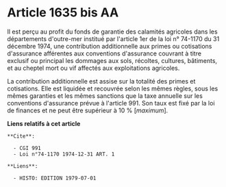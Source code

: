 # Article 1635 bis AA

Il est perçu au profit du fonds de garantie des calamités agricoles dans les départements d'outre-mer institué par l'article
1er de la loi n° 74-1170 du 31 décembre 1974, une contribution additionnelle aux primes ou cotisations d'assurance afférentes
aux conventions d'assurance couvrant à titre exclusif ou principal les dommages aux sols, récoltes, cultures, bâtiments, et
au cheptel mort ou vif affectés aux exploitations agricoles.

La contribution additionnelle est assise sur la totalité des primes et cotisations. Elle est liquidée et recouvrée selon les
mêmes règles, sous les mêmes garanties et les mêmes sanctions que la taxe annuelle sur les conventions d'assurance prévue à
l'article 991. Son taux est fixé par la loi de finances et ne peut être supérieur à 10 % [*maximum*].

**Liens relatifs à cet article**

	**Cite**:

	  - CGI 991
	  - Loi n°74-1170 1974-12-31 ART. 1

	**Liens**:

	  - HISTO: EDITION 1979-07-01
